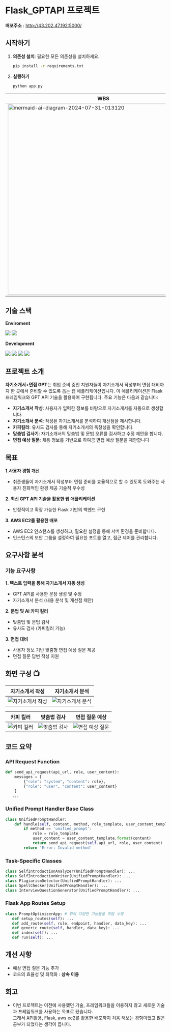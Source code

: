 ﻿# Flask_GPTAPI 프로젝트

**배포주소** : http://43.202.47.192:5000/

## 시작하기

1. **의존성 설치**: 필요한 모든 의존성을 설치하세요.
   ```bash
   pip install -r requirements.txt

   ```
2. **실행하기**
   ```bash
   python app.py
   ```

| WBS | WireFrame |
| --- | --- |
| <img src="https://github.com/user-attachments/assets/5cbb9120-3fc8-4315-ad76-a984e5160721" alt="mermaid-ai-diagram-2024-07-31-013120" style="width: 600px;"> | <img src="https://github.com/user-attachments/assets/4cdd0935-f72b-48e1-8f8c-8c2c51627d83" alt="WireFrame" style="width: 300px;"> |



## 기술 스택
**Enviroment**  

<img src="https://img.shields.io/badge/Visual Studio Code-2F80ED?style=for-the-badge&logo=VSC&logoColor=white">  <img src="https://img.shields.io/badge/github-181717?style=for-the-badge&logo=github&logoColor=white">


**Development** 

<img src="https://img.shields.io/badge/html5-E34F26?style=for-the-badge&logo=html5&logoColor=white"> <img src="https://img.shields.io/badge/css3-1572B6?style=for-the-badge&logo=css3&logoColor=white"> <img src="https://img.shields.io/badge/flask-FF9900?style=for-the-badge&logo=flask&logoColor=white"> <img src="https://img.shields.io/badge/amazonec2-000000?style=for-the-badge&logo=amazonec2&logoColor=white"> 


## 프로젝트 소개
**자기소개서+면접 GPT**는 취업 준비 중인 지원자들이 자기소개서 작성부터 면접 대비까지 한 곳에서 준비할 수 있도록 돕는 웹 애플리케이션입니다. 이 애플리케이션은 Flask 프레임워크와 GPT API 기술을 활용하여 구현됩니다. 주요 기능은 다음과 같습니다:

- **자기소개서 작성**: 사용자가 입력한 정보를 바탕으로 자기소개서를 자동으로 생성합니다.
- **자기소개서 분석**: 작성된 자기소개서를 분석하여 개선점을 제시합니다.
- **카피킬러**: 유사도 검사를 통해 자기소개서의 독창성을 확인합니다.
- **맞춤법 검사기**: 자기소개서의 맞춤법 및 문법 오류를 검사하고 수정 제안을 합니다.
- **면접 예상 질문**: 채용 정보를 기반으로 하여금 면접 예상 질문을 제안합니다
  
## 목표
**1.사용자 경험 개선**
   - 취준생들이 자기소개서 작성부터 면접 준비를 효율적으로 할 수 있도록 도와주는 사용자 친화적인 환경 제공 기술적 우수성
     
**2. 최신 GPT API 기술을 활용한 웹 애플리케이션**
   - 안정적이고 확장 가능한 Flask 기반의 백엔드 구현
     
**3. AWS EC2를 활용한 배포**
   - AWS EC2 인스턴스를 생성하고, 필요한 설정을 통해 서버 환경을 준비합니다.
   - 인스턴스의 보안 그룹을 설정하여 필요한 포트를 열고, 접근 제어를 관리합니다.
     
## 요구사항 분석
### 기능 요구사항
**1. 텍스트 입력을 통해 자기소개서 자동 생성**
   - GPT API를 사용한 문장 생성 및 수정
   - 자기소개서 분석 (내용 분석 및 개선점 제안)

**2. 문법 및 AI 카피 킬러**
   - 맞춤법 및 문법 검사 
   - 유사도 검사 (카피킬러 기능)
     
**3. 면접 대비**
   - 사용자 정보 기반 맞춤형 면접 예상 질문 제공
   - 면접 질문 답변 작성 지원



 ## 화면 구성 📺

| 자기소개서 작성 | 자기소개서 분석  |
| --- | --- |
| ![자기소개서 작성](https://github.com/user-attachments/assets/f7caafb8-c0b7-431a-b748-bb69357f1f63) | ![자기소개서 분석](https://github.com/user-attachments/assets/91461315-e3b1-4921-876c-bb20fd74ba28)




| 카피 킬러 | 맞춤법 검사 | 면접 질문 예상 |
| --- | --- | -- |
| ![카피 킬러](https://github.com/user-attachments/assets/c4542b40-5156-4a81-a23f-2c13c6454ed0) | ![맞춤법 검사](https://github.com/user-attachments/assets/c53eb6e1-aace-4155-8c28-0f3335ba6264) | ![면접 예상 질문](https://github.com/user-attachments/assets/4df4b35b-35c2-4ca5-a5d8-b4d8e89e9351)


## 코드 요약
### API Request Function 
```python
def send_api_request(api_url, role, user_content): 
    messages = [
        {"role": "system", "content": role},
        {"role": "user", "content": user_content}
    ] 
   ...
```
### Unified Prompt Handler Base Class
```python
class UnifiedPromptHandler:
    def handle(self, content, method, role_template, user_content_template):
        if method == 'unified_prompt':
            role = role_template
            user_content = user_content_template.format(content)
            return send_api_request(self.api_url, role, user_content)
        return 'Error: Invalid method'
```
### Task-Specific Classes
```python
class SelfIntroductionAnalyzer(UnifiedPromptHandler): ...
class SelfIntroductionWriter(UnifiedPromptHandler): ...
class PlagiarismDetector(UnifiedPromptHandler): ...
class SpellChecker(UnifiedPromptHandler): ...
class InterviewQuestionGenerator(UnifiedPromptHandler): ...
```
### Flask App Routes Setup
```python
class PromptOptimizerApp: # 위의 다양한 기능들을 작업 수행
   def setup_routes(self): ... 
   def add_route(self, rule, endpoint, handler, data_key): ... 
   def generic_route(self, handler, data_key): ... 
   def index(self): ...
   def run(self): ... 
```
## 개선 사항
- 예상 면접 질문 기능 추가
- 코드의 효율성 및 최적화 : **상속 이용**

## 회고
- 이번 프로젝트는 이전에 사용했던 기술, 프레임워크들을 이용하지 않고 새로운 기술과 프레임워크를 사용하는 목표로 뒀습니다. </br>
그래서 API활용, Flask, aws ec2를 활용한 배포까지 처음 해보는 경험이었고 많은 공부가 되었다는 생각이 듭니다.
